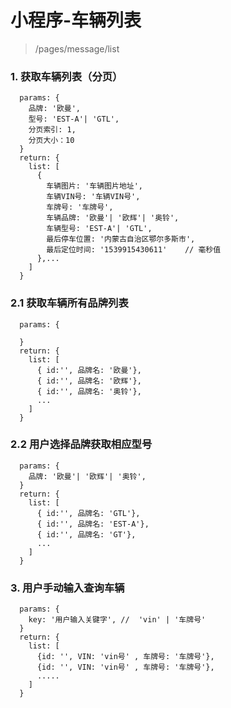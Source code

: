 
# 小程序-车辆列表
> /pages/message/list

### 1. 获取车辆列表（分页）

  ```
    params: {
      品牌: '欧曼',
      型号: 'EST-A'| 'GTL',
      分页索引: 1,
      分页大小：10
    }
    return: {
      list: [
        {
          车辆图片: '车辆图片地址',
          车辆VIN号: '车辆VIN号',
          车牌号: '车牌号',
          车辆品牌: '欧曼'| '欧辉'| '奥铃',
          车辆型号: 'EST-A'| 'GTL',
          最后停车位置: '内蒙古自治区鄂尔多斯市',
          最后定位时间: '1539915430611'    // 毫秒值
        },...
      ]
    }
  ```

### 2.1 获取车辆所有品牌列表

  ```
    params: {

    }
    return: {
      list: [
        { id:'', 品牌名: '欧曼'},
        { id:'', 品牌名: '欧辉'},
        { id:'', 品牌名: '奥铃'},
        ...
      ]
    }
  ```

### 2.2 用户选择品牌获取相应型号

```
  params: {
    品牌: '欧曼'| '欧辉'| '奥铃',
  }
  return: {
    list: [
      { id:'', 品牌名: 'GTL'},
      { id:'', 品牌名: 'EST-A'},
      { id:'', 品牌名: 'GT'},
      ...
    ]
  }
```

### 3. 用户手动输入查询车辆

  ```
    params: {
      key: '用户输入关键字', //  'vin' | '车牌号'
    }
    return: {
      list: [
        {id: '', VIN: 'vin号' , 车牌号: '车牌号'},
        {id: '', VIN: 'vin号' , 车牌号: '车牌号'},
        .....
      ]
    }
  ```
